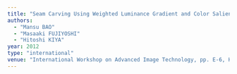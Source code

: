 ```yaml
---
title: "Seam Carving Using Weighted Luminance Gradient and Color Saliency"
authors:
  - "Mansu BAO"
  - "Masaaki FUJIYOSHI"
  - "Hitoshi KIYA"
year: 2012
type: "international"
venue: "International Workshop on Advanced Image Technology, pp. E-6, Ho Chi Minh City, Vietnam, 2012-01-10."
---
```

